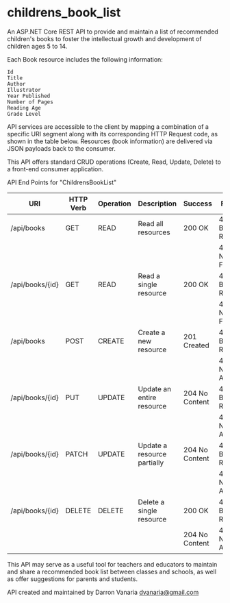 # childrens_book_list
An ASP.NET Core REST API to provide and maintain a list of recommended children's books to foster the 
intellectual growth and development of children ages 5 to 14.

Each Book resource includes the following information:

    Id
    Title
    Author
    Illustrator
    Year Published
    Number of Pages
    Reading Age
    Grade Level
    
API services are accessible to the client by mapping a combination of a specific URI segment along with its 
corresponding HTTP Request code, as shown in the table below. Resources (book information) are delivered 
via JSON payloads back to the consumer.

This API offers standard CRUD operations (Create, Read, Update, Delete) to a front-end consumer application.


API End Points for "ChildrensBookList"

|         URI        | HTTP Verb |  Operation |          Description          |      Success      |      Failure      |
|--------------------|-----------|------------|-------------------------------|-------------------|-------------------|
|     /api/books     |    GET    |    READ    |      Read all resources       |      200 OK       |  400 Bad Request  |
|                    |           |            |                               |                   |   404 Not Found   |
|   /api/books/{id}  |    GET    |    READ    |    Read a single resource     |      200 OK       |  400 Bad Request  |
|                    |           |            |                               |                   |   404 Not Found   |
|     /api/books     |    POST   |   CREATE   |     Create a new resource     |    201 Created    |  400 Bad Request  |
|                    |           |            |                               |                   |  405 Not Allowed  |
|   /api/books/{id}  |    PUT    |   UPDATE   |   Update an entire resource   |   204 No Content  |  400 Bad Request  |
|                    |           |            |                               |                   |  405 Not Allowed  |
|   /api/books/{id}  |   PATCH   |   UPDATE   |  Update a resource partially  |   204 No Content  |  400 Bad Request  |
|                    |           |            |                               |                   |  405 Not Allowed  |
|   /api/books/{id}  |   DELETE  |   DELETE   |   Delete a single resource    |       200 OK      |  400 Bad Request  |
|                    |           |            |                               |   204 No Content  |  405 Not Allowed  |

This API may serve as a useful tool for teachers and educators to maintain and share a recommended book list
between classes and schools, as well as offer suggestions for parents and students.

API created and maintained by Darron Vanaria
dvanaria@gmail.com


